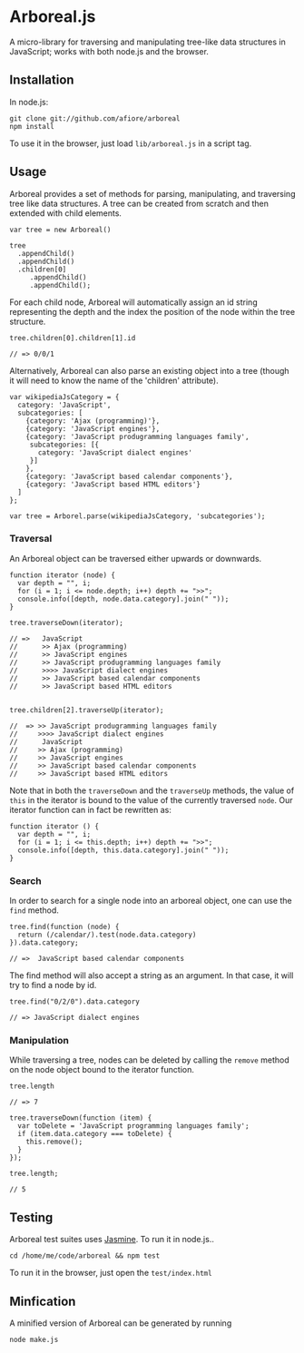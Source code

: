 # Arboreal.js

A micro-library for traversing and manipulating tree-like data
structures in JavaScript; works with both node.js and the browser.

## Installation

In node.js:

    git clone git://github.com/afiore/arboreal
    npm install

To use it in the browser, just load `lib/arboreal.js` in
a script tag.

## Usage

Arboreal provides a set of methods for parsing, manipulating, and
traversing tree like data structures. A tree can be created from scratch and then extended with child elements.

    var tree = new Arboreal()

    tree
      .appendChild()
      .appendChild()
      .children[0]
         .appendChild()
         .appendChild();

For each child node, Arboreal will automatically assign an id string representing the depth and the index
the position of the node within the tree structure.

    tree.children[0].children[1].id

    // => 0/0/1

Alternatively, Arboreal can also parse an existing object into a tree (though it will need to 
know the name of the 'children' attribute).

    var wikipediaJsCategory = {
      category: 'JavaScript',
      subcategories: [
        {category: 'Ajax (programming)'},
        {category: 'JavaScript engines'},
        {category: 'JavaScript produgramming languages family',
         subcategories: [{
           category: 'JavaScript dialect engines'
         }]
        },
        {category: 'JavaScript based calendar components'},
        {category: 'JavaScript based HTML editors'}
      ]
    };

    var tree = Arborel.parse(wikipediaJsCategory, 'subcategories');

### Traversal

An Arboreal object can be traversed either upwards or downwards.

    function iterator (node) {
      var depth = "", i;
      for (i = 1; i <= node.depth; i++) depth += ">>";
      console.info([depth, node.data.category].join(" "));
    }

    tree.traverseDown(iterator);

    // =>   JavaScript
    //      >> Ajax (programming)
    //      >> JavaScript engines
    //      >> JavaScript produgramming languages family
    //      >>>> JavaScript dialect engines
    //      >> JavaScript based calendar components
    //      >> JavaScript based HTML editors


    tree.children[2].traverseUp(iterator);

    //  => >> JavaScript produgramming languages family
    //     >>>> JavaScript dialect engines
    //      JavaScript
    //     >> Ajax (programming)
    //     >> JavaScript engines
    //     >> JavaScript based calendar components
    //     >> JavaScript based HTML editors


Note that in both the `traverseDown` and the `traverseUp` methods, the
value of `this` in the iterator is bound to the value of the
currently traversed `node`. Our iterator function can in fact be
rewritten as:

    function iterator () {
      var depth = "", i;
      for (i = 1; i <= this.depth; i++) depth += ">>";
      console.info([depth, this.data.category].join(" "));
    }

### Search

In order to search for a single node into an arboreal object, one can use the `find`
method.

    tree.find(function (node) {
      return (/calendar/).test(node.data.category)
    }).data.category;

    // =>  JavaScript based calendar components

The find method will also accept a string as an argument. In that case,
it will try to find a node by id.

    tree.find("0/2/0").data.category

    // => JavaScript dialect engines

### Manipulation

While traversing a tree, nodes can be deleted by calling the `remove`
method on the node object bound to the iterator function.

    tree.length

    // => 7

    tree.traverseDown(function (item) {
      var toDelete = 'JavaScript programming languages family';
      if (item.data.category === toDelete) {
        this.remove();
      }
    });

    tree.length;

    // 5

## Testing

Arboreal test suites uses [Jasmine](http://pivotal.github.com/jasmine/).
To run it in node.js..

    cd /home/me/code/arboreal && npm test

To run it in the browser, just open the `test/index.html`

## Minfication

A minified version of Arboreal can be generated by running

    node make.js

